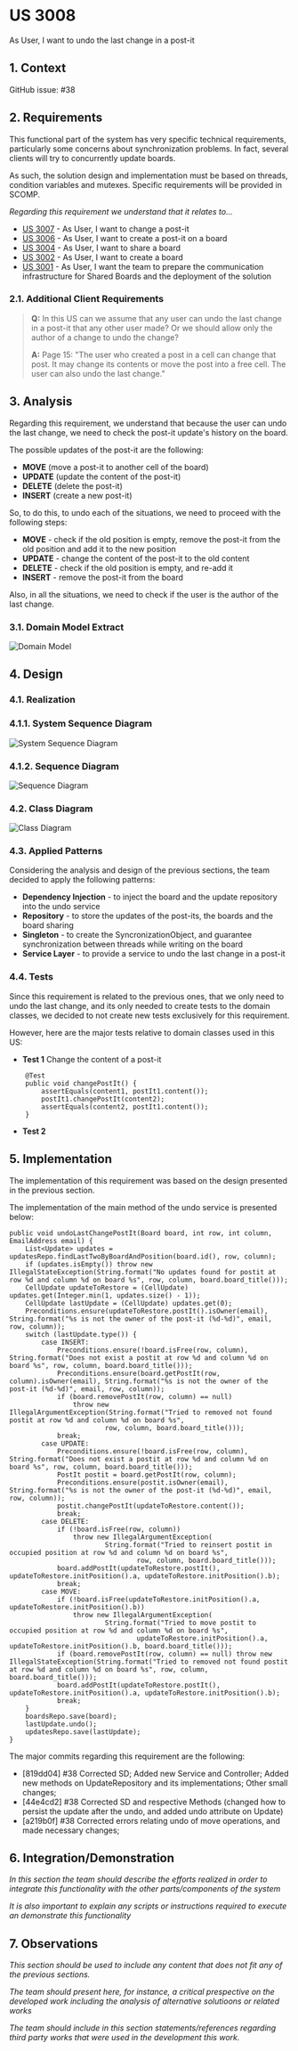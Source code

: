 # US 3008

As User, I want to undo the last change in a post-it

## 1. Context

GitHub issue: #38

## 2. Requirements

This functional part of the system has very specific technical requirements, particularly some concerns about synchronization problems.
In fact, several clients will try to concurrently update boards.

As such, the solution design and implementation must be based on threads, condition variables and mutexes. Specific requirements will be provided in SCOMP.

*Regarding this requirement we understand that it relates to...*

- [US 3007](../us_3007/readme.md) - As User, I want to change a post-it
- [US 3006](../us_3006/readme.md) - As User, I want to create a post-it on a board
- [US 3004](../us_3004/readme.md) - As User, I want to share a board
- [US 3002](../../sprintB/us_3002/readme.md) - As User, I want to create a board
- [US 3001](../../sprintB/us_3001/readme.md) - As User, I want the team to prepare the communication infrastructure for Shared Boards and the deployment of the solution

### 2.1. Additional Client Requirements

> **Q:** In this US can we assume that any user can undo the last change in a post-it that any other user made? Or we should allow only the author of a change to undo the change?
> 
> **A:** Page 15: "The user who created a post in a cell can change that post. It may change its contents or move the post into a free cell. The user can also undo the last change."

## 3. Analysis

Regarding this requirement, we understand that because the user can undo the last change,
we need to check the post-it update's history on the board.

The possible updates of the post-it are the following:
 - **MOVE** (move a post-it to another cell of the board)
 - **UPDATE** (update the content of the post-it)
 - **DELETE** (delete the post-it)
 - **INSERT** (create a new post-it)

So, to do this, to undo each of the situations, we need to proceed with the following steps:
- **MOVE** - check if the old position is empty, remove the post-it from the old position and add it to the new position
- **UPDATE** - change the content of the post-it to the old content
- **DELETE** - check if the old position is empty, and re-add it
- **INSERT** - remove the post-it from the board

Also, in all the situations, we need to check if the user is the author of the last change.

### 3.1. Domain Model Extract

![Domain Model](US3008_DM.svg "Domain Model")

## 4. Design

### 4.1. Realization

### 4.1.1. System Sequence Diagram

![System Sequence Diagram](US3008_SSD.svg "System Sequence Diagram")

### 4.1.2. Sequence Diagram

![Sequence Diagram](US3008_SD.svg "Sequence Diagram")

### 4.2. Class Diagram

![Class Diagram](US3008_CD.svg "Class Diagram")

### 4.3. Applied Patterns

Considering the analysis and design of the previous sections, the team decided to apply the following patterns:
 - **Dependency Injection** - to inject the board and the update repository into the undo service
 - **Repository** - to store the updates of the post-its, the boards and the board sharing
 - **Singleton** - to create the SyncronizationObject, and guarantee synchronization between threads while writing on the board
 - **Service Layer** - to provide a service to undo the last change in a post-it

### 4.4. Tests

Since this requirement is related to the previous ones, that we only need to undo the last change, 
and its only needed to create tests to the domain classes, we decided to not create new tests exclusively for this requirement.

However, here are the major tests relative to domain classes used in this US: 

* **Test 1** Change the content of a post-it

````
    @Test
    public void changePostIt() {
        assertEquals(content1, postIt1.content());
        postIt1.changePostIt(content2);
        assertEquals(content2, postIt1.content());
    }

````

* **Test 2** 


## 5. Implementation

The implementation of this requirement was based on the design presented in the previous section.

The implementation of the main method of the undo service is presented below:

    public void undoLastChangePostIt(Board board, int row, int column, EmailAddress email) {
        List<Update> updates = updatesRepo.findLastTwoByBoardAndPosition(board.id(), row, column);
        if (updates.isEmpty()) throw new IllegalStateException(String.format("No updates found for postit at row %d and column %d on board %s", row, column, board.board_title()));
        CellUpdate updateToRestore = (CellUpdate) updates.get(Integer.min(1, updates.size() - 1));
        CellUpdate lastUpdate = (CellUpdate) updates.get(0);
        Preconditions.ensure(updateToRestore.postIt().isOwner(email), String.format("%s is not the owner of the post-it (%d-%d)", email, row, column));
        switch (lastUpdate.type()) {
            case INSERT:
                Preconditions.ensure(!board.isFree(row, column), String.format("Does not exist a postit at row %d and column %d on board %s", row, column, board.board_title()));
                Preconditions.ensure(board.getPostIt(row, column).isOwner(email), String.format("%s is not the owner of the post-it (%d-%d)", email, row, column));
                if (board.removePostIt(row, column) == null)
                    throw new IllegalArgumentException(String.format("Tried to removed not found postit at row %d and column %d on board %s",
                            row, column, board.board_title()));
                break;
            case UPDATE:
                Preconditions.ensure(!board.isFree(row, column), String.format("Does not exist a postit at row %d and column %d on board %s", row, column, board.board_title()));
                PostIt postit = board.getPostIt(row, column);
                Preconditions.ensure(postit.isOwner(email), String.format("%s is not the owner of the post-it (%d-%d)", email, row, column));
                postit.changePostIt(updateToRestore.content());
                break;
            case DELETE:
                if (!board.isFree(row, column))
                    throw new IllegalArgumentException(
                            String.format("Tried to reinsert postit in occupied position at row %d and column %d on board %s",
                                    row, column, board.board_title()));
                board.addPostIt(updateToRestore.postIt(), updateToRestore.initPosition().a, updateToRestore.initPosition().b);
                break;
            case MOVE:
                if (!board.isFree(updateToRestore.initPosition().a, updateToRestore.initPosition().b))
                    throw new IllegalArgumentException(
                            String.format("Tried to move postit to occupied position at row %d and column %d on board %s",
                                    updateToRestore.initPosition().a, updateToRestore.initPosition().b, board.board_title()));
                if (board.removePostIt(row, column) == null) throw new IllegalStateException(String.format("Tried to removed not found postit at row %d and column %d on board %s", row, column, board.board_title()));
                board.addPostIt(updateToRestore.postIt(), updateToRestore.initPosition().a, updateToRestore.initPosition().b);
                break;
        }
        boardsRepo.save(board);
        lastUpdate.undo();
        updatesRepo.save(lastUpdate);
    }

The major commits regarding this requirement are the following:

 - [819dd04] #38 Corrected SD; Added new Service and Controller; Added new methods on UpdateRepository and its implementations; Other small changes;
 - [44e4cd2] #38 Corrected SD and respective Methods (changed how to persist the update after the undo, and added undo attribute on Update)
 - [a219b0f] #38 Corrected errors relating undo of move operations, and made necessary changes;

## 6. Integration/Demonstration

*In this section the team should describe the efforts realized in order to integrate this functionality with the other parts/components of the system*

*It is also important to explain any scripts or instructions required to execute an demonstrate this functionality*

## 7. Observations

*This section should be used to include any content that does not fit any of the previous sections.*

*The team should present here, for instance, a critical prespective on the developed work including the analysis of alternative solutioons or related works*

*The team should include in this section statements/references regarding third party works that were used in the development this work.*